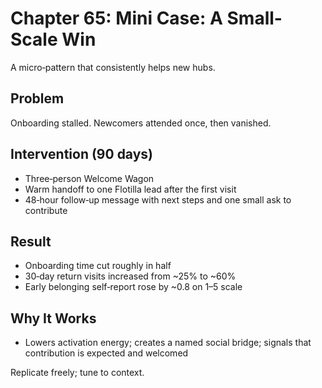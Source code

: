 # Chapter 65: Mini Case: A Small-Scale Win

A micro‑pattern that consistently helps new hubs.

## Problem
Onboarding stalled. Newcomers attended once, then vanished.

## Intervention (90 days)

- Three‑person Welcome Wagon
- Warm handoff to one Flotilla lead after the first visit
- 48‑hour follow‑up message with next steps and one small ask to contribute

## Result

- Onboarding time cut roughly in half
- 30‑day return visits increased from ~25% to ~60%
- Early belonging self‑report rose by ~0.8 on 1–5 scale

## Why It Works

- Lowers activation energy; creates a named social bridge; signals that contribution is expected and welcomed

Replicate freely; tune to context.
